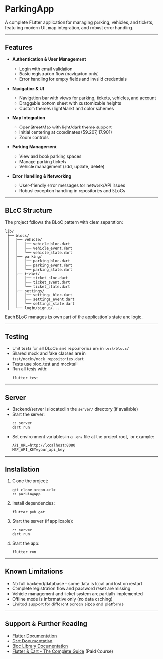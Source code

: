 
# ParkingApp

A complete Flutter application for managing parking, vehicles, and tickets, featuring modern UI, map integration, and robust error handling.

---

## Features

- **Authentication & User Management**

  - Login with email validation
  - Basic registration flow (navigation only)
  - Error handling for empty fields and invalid credentials

- **Navigation & UI**

  - Navigation bar with views for parking, tickets, vehicles, and account
  - Draggable bottom sheet with customizable heights
  - Custom themes (light/dark) and color schemes

- **Map Integration**

  - OpenStreetMap with light/dark theme support
  - Initial centering at coordinates (59.207, 17.901)
  - Zoom controls

- **Parking Management**

  - View and book parking spaces
  - Manage parking tickets
  - Vehicle management (add, update, delete)

- **Error Handling & Networking**
  - User-friendly error messages for network/API issues
  - Robust exception handling in repositories and BLoCs

---

## BLoC Structure

The project follows the BLoC pattern with clear separation:

```
lib/
 ├── blocs/
 │   ├── vehicle/
 │   │   ├── vehicle_bloc.dart
 │   │   ├── vehicle_event.dart
 │   │   └── vehicle_state.dart
 │   ├── parking/
 │   │   ├── parking_bloc.dart
 │   │   ├── parking_event.dart
 │   │   └── parking_state.dart
 │   ├── ticket/
 │   │   ├── ticket_bloc.dart
 │   │   ├── ticket_event.dart
 │   │   └── ticket_state.dart
 │   ├── settings/
 │   │   ├── settings_bloc.dart
 │   │   ├── settings_event.dart
 │   │   └── settings_state.dart
 │   └── login/signup/...
```

Each BLoC manages its own part of the application's state and logic.

---

## Testing

- Unit tests for all BLoCs and repositories are in `test/blocs/`
- Shared mock and fake classes are in `test/mocks/mock_repositories.dart`
- Tests use [bloc_test](https://pub.dev/packages/bloc_test) and [mocktail](https://pub.dev/packages/mocktail)
- Run all tests with:
  ```
  flutter test
  ```

---

## Server

- Backend/server is located in the `server/` directory (if available)
- Start the server:
  ```
  cd server
  dart run
  ```
- Set environment variables in a `.env` file at the project root, for example:
  ```
  API_URL=http://localhost:8080
  MAP_API_KEY=your_api_key
  ```

---

## Installation

1. Clone the project:
   ```
   git clone <repo-url>
   cd parkingapp
   ```
2. Install dependencies:
   ```
   flutter pub get
   ```
3. Start the server (if applicable):
   ```
   cd server
   dart run
   ```
4. Start the app:
   ```
   flutter run
   ```

---

## Known Limitations

- No full backend/database – some data is local and lost on restart
- Complete registration flow and password reset are missing
- Vehicle management and ticket system are partially implemented
- Offline mode is informative only (no data caching)
- Limited support for different screen sizes and platforms

---

## Support & Further Reading

- [Flutter Documentation](https://docs.flutter.dev/)
- [Dart Documentation](https://dart.dev/docs)
- [Bloc Library Documentation](https://bloclibrary.dev/#/)
- [Flutter & Dart - The Complete Guide](https://www.udemy.com/course/learn-flutter-dart-to-build-ios-android-apps/) (Paid Course)

